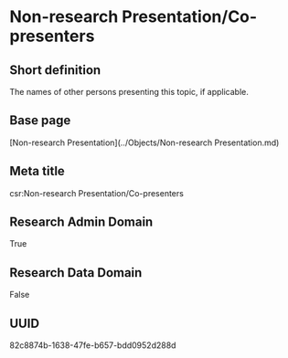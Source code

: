 # Non-research Presentation/Co-presenters
## Short definition
The names of other persons presenting this topic, if applicable.
## Base page
[Non-research Presentation](../Objects/Non-research Presentation.md)
## Meta title
csr:Non-research Presentation/Co-presenters
## Research Admin Domain
True
## Research Data Domain
False
## UUID
82c8874b-1638-47fe-b657-bdd0952d288d
